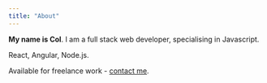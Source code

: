 ```yaml
---
title: "About"
--- 
```


**My name is Col**. I am a full stack web developer, specialising in Javascript.

React, Angular, Node.js.

Available for freelance work - [contact me](mailto:col@colw.io).
